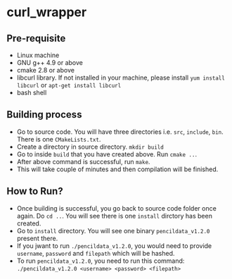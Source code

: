 # curl_wrapper

## Pre-requisite 
* Linux machine
* GNU g++ 4.9 or above
* cmake 2.8 or above
* libcurl library. If not installed in your machine, please install ```yum install libcurl``` or ```apt-get install libcurl```
* bash shell

## Building process
* Go to source code. You will have three directories i.e. ```src```, ```include```, ```bin```. There is one ```CMakeLists.txt```. 
* Create a directory in source directory. ```mkdir build```
* Go to inside ```build``` that you have created above. Run ```cmake ..```.
* After above command is successful, run ```make```.
* This will take couple of minutes and then compilation will be finished.

## How to Run?
* Once building is successful, you go back to source code folder once again. Do ```cd ..```. You will see there is one ```install``` dirctory 
has been created.
* Go to ```install``` directory. You will see one binary ```pencildata_v1.2.0``` present there.
* If you jwant to run ```./pencildata_v1.2.0```, you would need to provide ```username```, ```password``` and ```filepath``` which will be hashed.
* To run ```pencildata_v1.2.0```, you need to run this command: ```./pencildata_v1.2.0 <username> <password> <filepath>```
